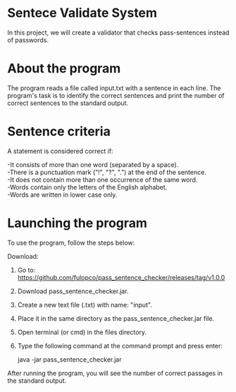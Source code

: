 # Sentece Validate System

In this project, we will create a validator that checks pass-sentences instead of passwords.

# About the program

The program reads a file called input.txt with a sentence in each line. The program's task is to identify the correct sentences and print the number of correct sentences to the standard output.

# Sentence criteria
A statement is considered correct if:

-It consists of more than one word (separated by a space). \
-There is a punctuation mark ("!", "?", ".") at the end of the sentence.\
-It does not contain more than one occurrence of the same word. \
-Words contain only the letters of the English alphabet.\
-Words are written in lower case only. 

# Launching the program
To use the program, follow the steps below:

Download:

1) Go to: https://github.com/fulopco/pass_sentence_checker/releases/tag/v1.0.0

2) Download pass_sentence_checker.jar. 

3) Create a new text file (.txt) with name: "input".

4) Place it in the same directory as the pass_sentence_checker.jar file.

5) Open terminal (or cmd) in the files directory.

6) Type the following command at the command prompt and press enter:

    java -jar pass_sentence_checker.jar


After running the program, you will see the number of correct passages in the standard output.
